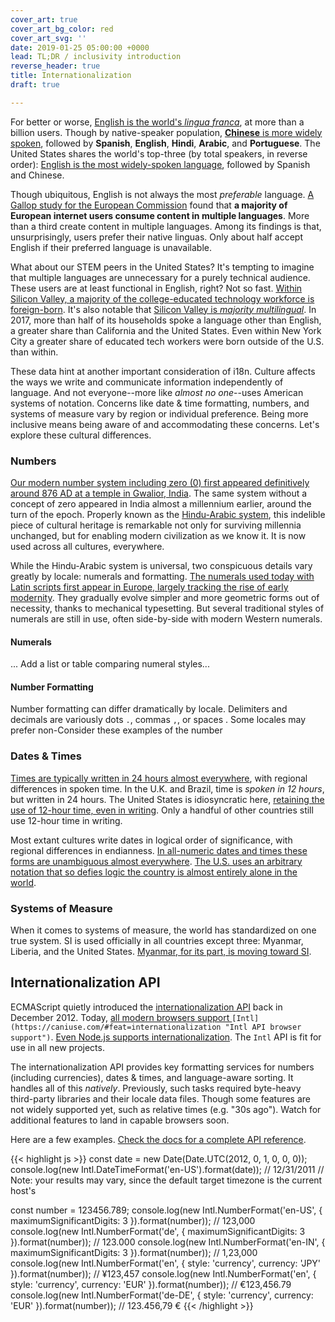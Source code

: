 ```yaml
---
cover_art: true
cover_art_bg_color: red
cover_art_svg: ''
date: 2019-01-25 05:00:00 +0000
lead: TL;DR / inclusivity introduction
reverse_header: true
title: Internationalization
draft: true

---
```

For better or worse, [English is the world's _lingua franca_](https://en.wikipedia.org/wiki/English_as_a_lingua_franca), at more than a billion users.  Though by native-speaker population, [**Chinese** is more widely spoken](https://en.wikipedia.org/wiki/List_of_languages_by_number_of_native_speakers "List of languages by native speakers"), followed by **Spanish**, **English**, **Hindi**, **Arabic**, and **Portuguese**.  The United States shares the world's top-three (by total speakers, in reverse order): [English is the most widely-spoken language](https://en.wikipedia.org/wiki/Languages_of_the_United_States), followed by Spanish and Chinese.

<!--more-->

Though ubiquitous, English is not always the most _preferable_ language.  [A Gallop study for the European Commission](http://ec.europa.eu/commfrontoffice/publicopinion/flash/fl_313_en.pdf "User Language Preferences Online") found that **a majority of European internet users consume content in multiple languages**.  More than a third create content in multiple languages.  Among its findings is that, unsurprisingly, users prefer their native linguas.  Only about half accept English if their preferred language is unavailable.

What about our STEM peers in the United States?  It's tempting to imagine that multiple languages are unnecessary for a purely technical audience.  These users are at least functional in English, right?  Not so fast.  [Within Silicon Valley, a majority of the college-educated technology workforce is foreign-born](https://qz.com/1029860/more-silicon-valley-tech-workers-were-born-outside-the-us-than-in-it/).  It's also notable that [Silicon Valley is _majority multilingual_](https://siliconvalleyindicators.org/data/people/talent-flows-diversity/foreign-language/population-share-that-speaks-a-language-at-home-other-than-exclusively-english-table/).  In 2017, more than half of its households spoke a language other than English, a greater share than California and the United States.  Even within New York City a greater share of educated tech workers were born outside of the U.S. than within.

These data hint at another important consideration of i18n.  Culture affects the ways we write and communicate information independently of language.  And not everyone--more like _almost no one_--uses American systems of notation.  Concerns like date & time formatting, numbers, and systems of measure vary by region or individual preference.  Being more inclusive means being aware of and accommodating these concerns.  Let's explore these cultural differences.

### Numbers

[Our modern number system including zero (0) first appeared definitively around 876 AD at a temple in Gwalior, India](http://www.ams.org/publicoutreach/feature-column/fcarc-india-zero).  The same system without a concept of zero appeared in India almost a millennium earlier, around the turn of the epoch.  Properly known as the [Hindu-Arabic system](https://www.britannica.com/science/numeral#ref797079), this indelible piece of cultural heritage is remarkable not only for surviving millennia unchanged, but for enabling modern civilization as we know it.  It is now used across all cultures, everywhere.

While the Hindu-Arabic system is universal, two conspicuous details vary greatly by locale:  numerals and formatting.  [The numerals used today with Latin scripts first appear in Europe, largely tracking the rise of early modernity](https://en.wikipedia.org/wiki/Arabic_numerals#Adoption_in_Europe).  They gradually evolve simpler and more geometric forms out of necessity, thanks to mechanical typesetting.  But several traditional styles of numerals are still in use, often side-by-side with modern Western numerals.

#### Numerals

... Add a list or table comparing numeral styles...

#### Number Formatting

Number formatting can differ dramatically by locale.  Delimiters and decimals are variously dots `.`, commas `,`, or spaces .  Some locales may prefer non-Consider these examples of the number

### Dates & Times

[Times are typically written in 24 hours almost everywhere](https://en.wikipedia.org/wiki/24-hour_clock), with regional differences in spoken time.  In the U.K. and Brazil, time is _spoken in 12 hours_, but written in 24 hours.  The United States is idiosyncratic here, [retaining the use of 12-hour time, even in writing](https://en.wikipedia.org/wiki/12-hour_clock).  Only a handful of other countries still use 12-hour time in writing.

Most extant cultures write dates in logical order of significance, with regional differences in endianness.  [In all-numeric dates and times these forms are unambiguous almost everywhere](https://en.wikipedia.org/wiki/Date_format_by_country).  [The U.S. uses an arbitrary notation that so defies logic the country is almost entirely alone in the world](https://en.wikipedia.org/wiki/Date_and_time_notation_in_the_United_States).

### Systems of Measure

When it comes to systems of measure, the world has standardized on one true system.  SI is used officially in all countries except three:  Myanmar, Liberia, and the United States.  [Myanmar, for its part, is moving toward SI](https://web.archive.org/web/20150324092305/http://elevenmyanmar.com/index.php?option=com_content&view=article&id=3684:myanmar-to-adopt-metric-system&catid=44:national&Itemid=384).

## Internationalization API

ECMAScript quietly introduced the [internationalization API](https://developer.mozilla.org/en-US/docs/Web/JavaScript/Reference/Global_Objects/Intl "Intl API") back in December 2012.  Today, [all modern browsers support ](https://caniuse.com/#feat=internationalization "Intl API browser support")`[Intl](https://caniuse.com/#feat=internationalization "Intl API browser support")`.  [Even Node.js supports internationalization](https://nodejs.org/docs/latest-v11.x/api/intl.html "Node.js Internationalization").  The `Intl` API is fit for use in all new projects.

The internationalization API provides key formatting services for numbers (including currencies), dates & times, and language-aware sorting.  It handles all of this _natively_.  Previously, such tasks required byte-heavy third-party libraries and their locale data files.  Though some features are not widely supported yet, such as relative times (e.g. "30s ago").  Watch for additional features to land in capable browsers soon.

Here are a few examples.  [Check the docs for a complete API reference](https://developer.mozilla.org/en-US/docs/Web/JavaScript/Reference/Global_Objects/Intl "Intl API docs").

{{< highlight js >}}
const date = new Date(Date.UTC(2012, 0, 1, 0, 0, 0));
console.log(new Intl.DateTimeFormat('en-US').format(date));
// 12/31/2011
// Note:  your results may vary, since the default target timezone is the current host's

const number = 123456.789;
console.log(new Intl.NumberFormat('en-US', { maximumSignificantDigits: 3 }).format(number));
// 123,000
console.log(new Intl.NumberFormat('de', { maximumSignificantDigits: 3 }).format(number));
// 123.000
console.log(new Intl.NumberFormat('en-IN', { maximumSignificantDigits: 3 }).format(number));
// 1,23,000
console.log(new Intl.NumberFormat('en', { style: 'currency', currency: 'JPY' }).format(number));
// ¥123,457
console.log(new Intl.NumberFormat('en', { style: 'currency', currency: 'EUR' }).format(number));
// €123,456.79
console.log(new Intl.NumberFormat('de-DE', { style: 'currency', currency: 'EUR' }).format(number));
// 123.456,79 €
{{< /highlight >}}